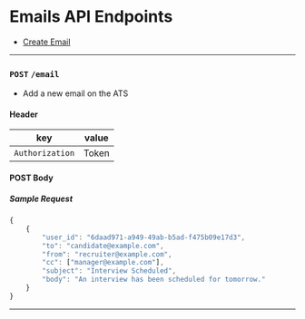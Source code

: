 # Emails API Endpoints


* [Create Email](#post-email)


---


### `POST` `/email`
* Add a new email on the ATS

####  Header
key|value
---|---
`Authorization`| Token

#### POST Body
##### Sample Request
```javascript
{
    {
        "user_id": "6daad971-a949-49ab-b5ad-f475b09e17d3",
        "to": "candidate@example.com",
        "from": "recruiter@example.com",
        "cc": ["manager@example.com"],
        "subject": "Interview Scheduled",
        "body": "An interview has been scheduled for tomorrow."
    }
}
```


---
